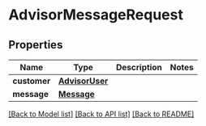 # AdvisorMessageRequest

## Properties
Name | Type | Description | Notes
------------ | ------------- | ------------- | -------------
**customer** | [**AdvisorUser**](AdvisorUser.md) |  | 
**message** | [**Message**](Message.md) |  | 

[[Back to Model list]](../README.md#documentation-for-models) [[Back to API list]](../README.md#documentation-for-api-endpoints) [[Back to README]](../README.md)


